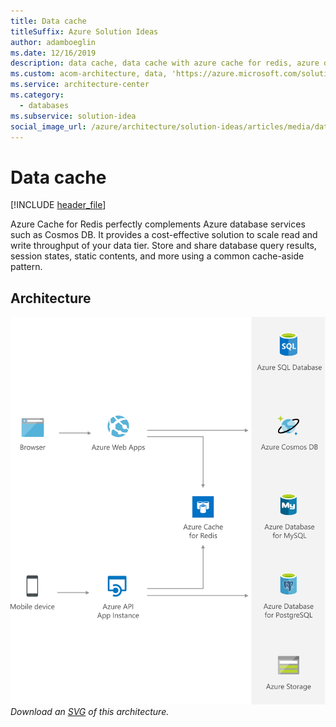 ```yaml
---
title: Data cache
titleSuffix: Azure Solution Ideas
author: adamboeglin
ms.date: 12/16/2019
description: data cache, data cache with azure cache for redis, azure database, cosmos db
ms.custom: acom-architecture, data, 'https://azure.microsoft.com/solutions/architecture/data-cache-with-redis-cache/'
ms.service: architecture-center
ms.category:
  - databases
ms.subservice: solution-idea
social_image_url: /azure/architecture/solution-ideas/articles/media/data-cache-with-redis-cache.png
---
```


# Data cache

[!INCLUDE [header_file](../../../includes/sol-idea-header.md)]

Azure Cache for Redis perfectly complements Azure database services such as Cosmos DB. It provides a cost-effective solution to scale read and write throughput of your data tier. Store and share database query results, session states, static contents, and more using a common cache-aside pattern.

## Architecture

![Architecture Diagram](../media/data-cache-with-redis-cache.png)
*Download an [SVG](../media/data-cache-with-redis-cache.svg) of this architecture.*
